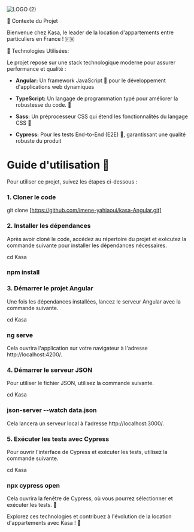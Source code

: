 ![LOGO (2)](https://github.com/imene-yahiaoui/Kasa-vite-TS/assets/76797190/cd40c60b-7532-49f9-970d-c1b2df7b588b)


 🏡 Contexte du Projet

 
Bienvenue chez Kasa, le leader de la location d'appartements entre particuliers en France ! 🇫🇷



🚀 Technologies Utilisées:


Le projet repose sur une stack technologique moderne pour assurer performance et qualité :


- **Angular:** Un framework JavaScript 🚀 pour le développement d'applications web dynamiques
  
  

- **TypeScript:** Un langage de programmation typé pour améliorer la robustesse du code. 💪

  

- **Sass:** Un préprocesseur CSS qui étend les fonctionnalités du langage CSS 🎨
  
  

- **Cypress:** Pour les tests End-to-End (E2E) 🧪, garantissant une qualité robuste du produit


# Guide d'utilisation 🚀

Pour utiliser ce projet, suivez les étapes ci-dessous :

### 1. Cloner le code

 
git clone [https://github.com/imene-yahiaoui/kasa-Angular.git]


### 2. Installer les dépendances

Après avoir cloné le code, accédez au répertoire du projet et exécutez la commande suivante pour installer les dépendances nécessaires.

 
 
cd Kasa


### npm install



### 3. Démarrer le projet Angular
Une fois les dépendances installées, lancez le serveur Angular avec la commande suivante. 


 
 
cd Kasa


### ng serve


Cela ouvrira l'application sur votre navigateur à l'adresse http://localhost:4200/.


### 4. Démarrer le serveur JSON
Pour utiliser le fichier JSON, utilisez la commande suivante.

 


cd Kasa


### json-server --watch data.json



 Cela lancera un serveur local à l'adresse http://localhost:3000/.

 

### 5. Exécuter les tests avec Cypress



Pour ouvrir l'interface de Cypress et exécuter les tests, utilisez la commande suivante.

 
cd Kasa


### npx cypress open


Cela ouvrira la fenêtre de Cypress, où vous pourrez sélectionner et exécuter les  tests. 🧪

Explorez ces technologies et contribuez à l'évolution de la location d'appartements avec Kasa ! 🌟


